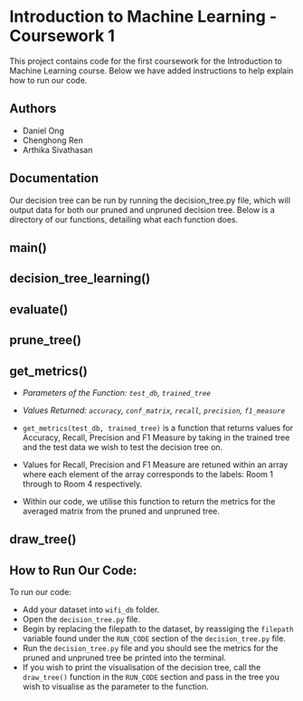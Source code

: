 
# Introduction to Machine Learning - Coursework 1

This project contains code for the first coursework for the Introduction to Machine Learning course. Below we have added instructions to help explain how to run our code.


## Authors

- Daniel Ong
- Chenghong Ren
- Arthika Sivathasan 

## Documentation

Our decision tree can be run by running the decision_tree.py file, which will output data for both our pruned and unpruned decision tree. Below is a directory of our functions, detailing what each function does.

## main()

## decision_tree_learning()

## evaluate()

## prune_tree()

## get_metrics()
- _Parameters of the Function: `test_db`, `trained_tree`_
- _Values Returned: `accuracy`, `conf_matrix`, `recall`, `precision`, `f1_measure`_

- `get_metrics(test_db, trained_tree)` is a function that returns values for Accuracy, Recall, Precision and F1 Measure by taking in the trained tree and the test data we wish to test the decision tree on. 
- Values for Recall, Precision and F1 Measure are retuned within an array where each element of the array corresponds to the labels: Room 1 through to Room 4 respectively. 
- Within our code, we utilise this function to return the metrics for the averaged matrix from the pruned and unpruned tree. 
## draw_tree()

## How to Run Our Code:
To run our code:
- Add your dataset into `wifi_db` folder.
- Open the `decision_tree.py` file.
- Begin by replacing the filepath to the dataset, by reassiging the `filepath` variable found under the `RUN_CODE` section of the `decision_tree.py` file.
- Run the `decision_tree.py` file and you should see the metrics for the pruned and unpruned tree be printed into the terminal. 
- If you wish to print the visualisation of the decision tree, call the `draw_tree()` function in the `RUN_CODE` section and pass in the tree you wish to visualise as the parameter to the function.

